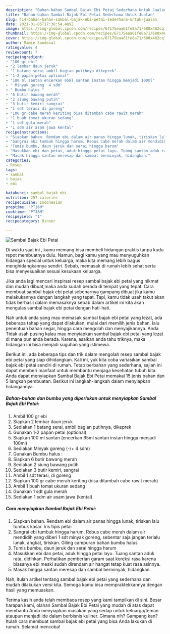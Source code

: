 ```yaml
---
description: "Bahan-bahan Sambal Bajak Ebi Petai Sederhana Untuk Jualan"
title: "Bahan-bahan Sambal Bajak Ebi Petai Sederhana Untuk Jualan"
slug: 414-bahan-bahan-sambal-bajak-ebi-petai-sederhana-untuk-jualan
date: 2021-01-05T17:38:54.489Z
image: https://img-global.cpcdn.com/recipes/67175eaa61fe8a71/680x482cq70/sambal-bajak-ebi-petai-foto-resep-utama.jpg
thumbnail: https://img-global.cpcdn.com/recipes/67175eaa61fe8a71/680x482cq70/sambal-bajak-ebi-petai-foto-resep-utama.jpg
cover: https://img-global.cpcdn.com/recipes/67175eaa61fe8a71/680x482cq70/sambal-bajak-ebi-petai-foto-resep-utama.jpg
author: Mamie Sandoval
ratingvalue: 4
reviewcount: 7
recipeingredient:
- "100 gr ebi"
- "2 lembar daun jeruk"
- "1 batang serai ambil bagian putihnya dikeprek"
- "1-2 papan petai optional"
- "100 ml santan encerkan 65ml santan instan hingga menjadi 100ml"
- " Minyak goreng  4 sdm"
- " Bumbu halus "
- "6 butir bawang merah"
- "2 siung bawang putih"
- "3 butir kemiri sangrai"
- "1 sdt terasi di goreng"
- "100 gr cabe merah keriting bisa ditambah cabe rawit merah"
- "1 buah tomat ukuran sedang"
- "1 sdt gula merah"
- "1 sdm air asam jawa kental"
recipeinstructions:
- "Siapkan bahan. Rendam ebi dalam air panas hingga lunak, tiriskan lalu tumbuk kasar. Iris tipis petai"
- "Sangrai ebi tumbuk hingga harum. Rebus cabe merah dalam air mendidih yang diberi 1 sdt minyak goreng, sebentar saja jangan terlalu lunak, angkat, tiriskan. Giling campuran bahan bumbu halus"
- "Tumis bumbu, daun jeruk dan serai hingga harum"
- "Masukkan ebi dan petai, aduk hingga petai layu. Tuang santan aduk rata, didihkan. Perhatikan pemberian garam saat koreksi rasa karena biasanya ebi meski sudah direndam air hangat tetap kuat rasa asinnya."
- "Masak hingga santan meresap dan sambal berminyak, hidangkan."
categories:
- Resep
tags:
- sambal
- bajak
- ebi

katakunci: sambal bajak ebi 
nutrition: 257 calories
recipecuisine: Indonesian
preptime: "PT16M"
cooktime: "PT38M"
recipeyield: "1"
recipecategory: Dinner

---
```



![Sambal Bajak Ebi Petai](https://img-global.cpcdn.com/recipes/67175eaa61fe8a71/680x482cq70/sambal-bajak-ebi-petai-foto-resep-utama.jpg)

Di waktu  saat ini , kamu memang bisa membeli hidangan praktis tanpa kudu repot membuatnya dulu. Namun, bagi kamu yang mau menyuguhkan hidangan special untuk keluarga, maka kita memang lebih bagus menghidangkannya sendiri. Sebab, memasak di rumah lebih sehat serta bisa menyesuaikan sesuai kesukaan keluarga.

Jika anda lagi mencari inspirasi resep sambal bajak ebi petai yang nikmat dan mudah dibuat,maka anda sudah berada di tempat yang tepat. Cara membuat sambal bajak ebi petai  sebenarnya gampang dibuat jika kamu melakukannya dengan langkah yang tepat. Tapi, kamu tidak usah takut akan tidak berhasil dalam memasaknya 
sebab dalam artikel ini kita akan mengulas sambal bajak ebi petai dengan hati-hati.  



Nah untuk anda yang mau memasak sambal bajak ebi petai yang lezat, ada beberapa tahap yang dapat dilakukan, mulai dari memilih jenis bahan, lalu penentuan bahan segar, hingga cara mengolah dan menyajikannya. Anda Tidak usah pusing kalau mau menyiapkan sambal bajak ebi petai yang lezat di mana pun anda berada. Karena, asalkan anda  tahu triknya, maka hidangan ini bisa menjadi suguhan yang istimewa.

Berikut ini, ada beberapa tips dan trik dalam mengolah resep sambal bajak ebi petai yang siap dihidangkan. Kali ini, yuk kita coba variasikan sambal bajak ebi petai sendiri di rumah. Tetap berbahan yang sederhana, sajian ini dapat memberi manfaat untuk membantu menjaga kesehatan tubuh kita. Anda dapat menyiapkan Sambal Bajak Ebi Petai memakai 15 jenis bahan dan 5 langkah pembuatan. Berikut ini langkah-langkah dalam menyiapkan hidangannya.

<!--inarticleads1-->

##### Bahan-bahan dan bumbu yang diperlukan untuk menyiapkan Sambal Bajak Ebi Petai:

1. Ambil 100 gr ebi
1. Siapkan 2 lembar daun jeruk
1. Sediakan 1 batang serai, ambil bagian putihnya, dikeprek
1. Gunakan 1-2 papan petai (optional)
1. Siapkan 100 ml santan (encerkan 65ml santan instan hingga menjadi 100ml)
1. Sediakan  Minyak goreng (-/+ 4 sdm)
1. Gunakan  Bumbu halus :
1. Siapkan 6 butir bawang merah
1. Sediakan 2 siung bawang putih
1. Sediakan 3 butir kemiri, sangrai
1. Ambil 1 sdt terasi, di goreng
1. Siapkan 100 gr cabe merah keriting (bisa ditambah cabe rawit merah)
1. Ambil 1 buah tomat ukuran sedang
1. Gunakan 1 sdt gula merah
1. Sediakan 1 sdm air asam jawa (kental)




<!--inarticleads2-->

##### Cara menyiapkan Sambal Bajak Ebi Petai:

1. Siapkan bahan. Rendam ebi dalam air panas hingga lunak, tiriskan lalu tumbuk kasar. Iris tipis petai
1. Sangrai ebi tumbuk hingga harum. Rebus cabe merah dalam air mendidih yang diberi 1 sdt minyak goreng, sebentar saja jangan terlalu lunak, angkat, tiriskan. Giling campuran bahan bumbu halus
1. Tumis bumbu, daun jeruk dan serai hingga harum
1. Masukkan ebi dan petai, aduk hingga petai layu. Tuang santan aduk rata, didihkan. Perhatikan pemberian garam saat koreksi rasa karena biasanya ebi meski sudah direndam air hangat tetap kuat rasa asinnya.
1. Masak hingga santan meresap dan sambal berminyak, hidangkan.




Nah, itulah artikel tentang  sambal bajak ebi petai  yang sederhana dan mudah dilakukan versi kita. Semoga kamu bisa mempraktekkannya dengan hasil yang memuaskan. 

Terima kasih anda telah membaca resep yang kami tampilkan di sini. Besar harapan kami, olahan  Sambal Bajak Ebi Petai yang mudah di atas dapat membantu Anda menyiapkan masakan yang sedap untuk keluarga/teman ataupun menjadi ide dalam berbisnis kuliner. Gimana nih? Gampang kan? Itulah cara membuat sambal bajak ebi petai yang bisa Anda lakukan di rumah. Selamat mencoba!

